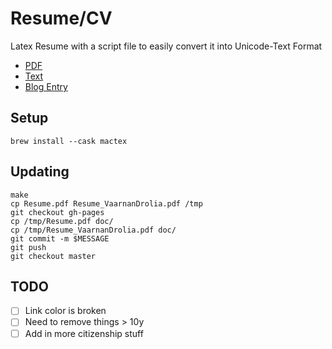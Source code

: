 Resume/CV
=========

Latex Resume with a script file to easily convert it into Unicode-Text Format

* [PDF](http://vellvisher.github.io/resume/doc/Resume_VaarnanDrolia.pdf)
* [Text](http://github.com/vellvisher/resume/raw/master/Resume_VaarnanDrolia.txt)
* [Blog Entry](http://vaarnan.com/pumpin-my-resume-geek-style.html)

## Setup

`brew install --cask mactex`

## Updating

```
make
cp Resume.pdf Resume_VaarnanDrolia.pdf /tmp
git checkout gh-pages
cp /tmp/Resume.pdf doc/
cp /tmp/Resume_VaarnanDrolia.pdf doc/
git commit -m $MESSAGE
git push
git checkout master
```

## TODO

+ [ ] Link color is broken
+ [ ] Need to remove things > 10y
+ [ ] Add in more citizenship stuff
